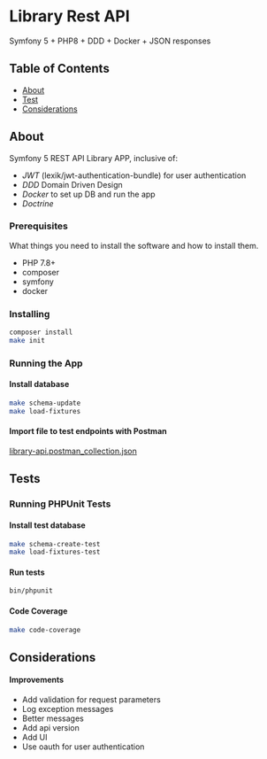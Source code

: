 # Library Rest API

Symfony 5 + PHP8 + DDD + Docker + JSON responses 


## Table of Contents
+ [About](#about)
+ [Test](#test)
+ [Considerations](#considerations)



## About <a name = "about"></a>
Symfony 5 REST API Library APP, inclusive of:

- *JWT* (lexik/jwt-authentication-bundle) for user authentication
- *DDD* Domain Driven Design
- *Docker* to set up DB and run the app
- *Doctrine*

### Prerequisites

What things you need to install the software and how to install them.
- PHP 7.8+
- composer
- symfony
- docker

### Installing

```bash
composer install
make init
```

### Running the App

#### Install database
```bash
make schema-update
make load-fixtures
```

#### Import file to test endpoints with Postman

[library-api.postman_collection.json](docs/postman/library-api.postman_collection.json)

## Tests <a name = "test"></a>

### Running PHPUnit Tests

#### Install test database
```bash
make schema-create-test
make load-fixtures-test
```
#### Run tests
```bash
bin/phpunit
```

#### Code Coverage
```bash
make code-coverage
```

## Considerations <a name = "considerations"></a>

#### Improvements
- Add validation for request parameters
- Log exception messages
- Better messages
- Add api version
- Add UI
- Use oauth for user authentication
